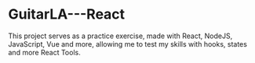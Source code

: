# GuitarLA---React
This project serves as a practice exercise, made with React, NodeJS, JavaScript, Vue and more, allowing me to test my skills with hooks, states and more React Tools.
